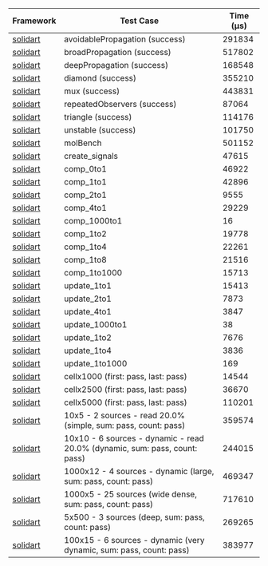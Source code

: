 | Framework | Test Case | Time (μs) |
| --- | --- | --- |
| [solidart](https://github.com/nank1ro/solidart) | avoidablePropagation (success) | 291834 |
| [solidart](https://github.com/nank1ro/solidart) | broadPropagation (success) | 517802 |
| [solidart](https://github.com/nank1ro/solidart) | deepPropagation (success) | 168548 |
| [solidart](https://github.com/nank1ro/solidart) | diamond (success) | 355210 |
| [solidart](https://github.com/nank1ro/solidart) | mux (success) | 443831 |
| [solidart](https://github.com/nank1ro/solidart) | repeatedObservers (success) | 87064 |
| [solidart](https://github.com/nank1ro/solidart) | triangle (success) | 114176 |
| [solidart](https://github.com/nank1ro/solidart) | unstable (success) | 101750 |
| [solidart](https://github.com/nank1ro/solidart) | molBench | 501152 |
| [solidart](https://github.com/nank1ro/solidart) | create_signals | 47615 |
| [solidart](https://github.com/nank1ro/solidart) | comp_0to1 | 46922 |
| [solidart](https://github.com/nank1ro/solidart) | comp_1to1 | 42896 |
| [solidart](https://github.com/nank1ro/solidart) | comp_2to1 | 9555 |
| [solidart](https://github.com/nank1ro/solidart) | comp_4to1 | 29229 |
| [solidart](https://github.com/nank1ro/solidart) | comp_1000to1 | 16 |
| [solidart](https://github.com/nank1ro/solidart) | comp_1to2 | 19778 |
| [solidart](https://github.com/nank1ro/solidart) | comp_1to4 | 22261 |
| [solidart](https://github.com/nank1ro/solidart) | comp_1to8 | 21516 |
| [solidart](https://github.com/nank1ro/solidart) | comp_1to1000 | 15713 |
| [solidart](https://github.com/nank1ro/solidart) | update_1to1 | 15413 |
| [solidart](https://github.com/nank1ro/solidart) | update_2to1 | 7873 |
| [solidart](https://github.com/nank1ro/solidart) | update_4to1 | 3847 |
| [solidart](https://github.com/nank1ro/solidart) | update_1000to1 | 38 |
| [solidart](https://github.com/nank1ro/solidart) | update_1to2 | 7676 |
| [solidart](https://github.com/nank1ro/solidart) | update_1to4 | 3836 |
| [solidart](https://github.com/nank1ro/solidart) | update_1to1000 | 169 |
| [solidart](https://github.com/nank1ro/solidart) | cellx1000 (first: pass, last: pass) | 14544 |
| [solidart](https://github.com/nank1ro/solidart) | cellx2500 (first: pass, last: pass) | 36670 |
| [solidart](https://github.com/nank1ro/solidart) | cellx5000 (first: pass, last: pass) | 110201 |
| [solidart](https://github.com/nank1ro/solidart) | 10x5 - 2 sources - read 20.0% (simple, sum: pass, count: pass) | 359574 |
| [solidart](https://github.com/nank1ro/solidart) | 10x10 - 6 sources - dynamic - read 20.0% (dynamic, sum: pass, count: pass) | 244015 |
| [solidart](https://github.com/nank1ro/solidart) | 1000x12 - 4 sources - dynamic (large, sum: pass, count: pass) | 469347 |
| [solidart](https://github.com/nank1ro/solidart) | 1000x5 - 25 sources (wide dense, sum: pass, count: pass) | 717610 |
| [solidart](https://github.com/nank1ro/solidart) | 5x500 - 3 sources (deep, sum: pass, count: pass) | 269265 |
| [solidart](https://github.com/nank1ro/solidart) | 100x15 - 6 sources - dynamic (very dynamic, sum: pass, count: pass) | 383977 |
